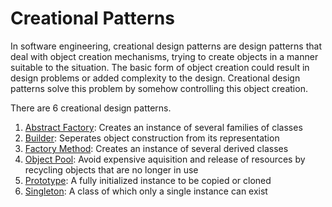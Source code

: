 # **Creational Patterns**

In software engineering, creational design patterns are design patterns that deal with object creation mechanisms, trying to create objects in a manner suitable to the situation.
The basic form of object creation could result in design problems or added complexity to the design.
Creational design patterns solve this problem by somehow controlling this object creation.

There are 6 creational design patterns.
1. [Abstract Factory](https://github.com/AkhileshwarReddy/Design-Patterns/tree/main/Creational/Abstract%20Factory): Creates an instance of several families of classes
2. [Builder](https://github.com/AkhileshwarReddy/Design-Patterns/tree/main/Creational/Builder): Seperates object construction from its representation
3. [Factory Method](https://github.com/AkhileshwarReddy/Design-Patterns/tree/main/Creational/Factory%20Method): Creates an instance of several derived classes
4. [Object Pool](https://github.com/AkhileshwarReddy/Design-Patterns/tree/main/Creational/Object%20Pool): Avoid expensive aquisition and release of resources by recycling objects that are no longer in use
5. [Prototype](https://github.com/AkhileshwarReddy/Design-Patterns/tree/main/Creational/Prototype): A fully initialized instance to be copied or cloned
6. [Singleton](https://github.com/AkhileshwarReddy/Design-Patterns/tree/main/Creational/Singleton): A class of which only a single instance can exist
